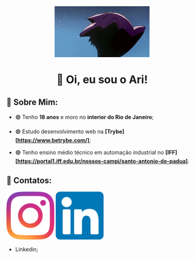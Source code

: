 <div align="center">
<img src="Imagens/gengar.gif" width="250px">
<h1>🍇 Oi, eu sou o Ari!</h1>
</div>

## 🧃 Sobre Mim:

- 🟣 Tenho **18 anos** e moro no **interior do Rio de Janeiro**;

- 🟣 Estudo desenvolvimento web na **[Trybe][https://www.betrybe.com/]**;

- 🟣 Tenho ensino médio técnico em automação industrial no **[IFF][https://portal1.iff.edu.br/nossos-campi/santo-antonio-de-padua]**.

## 🧃 Contatos:

<p align="left">
<a href="https://www.instagram.com/arineto3/" targer="_Blank"> <img src="Imagens/LogoInstagram.png" width="25%"><a>
<a href="https://www.linkedin.com/in/arisalesneto/" targer="_Blank"> <img src="Imagens/LogoLinkedin.png" width="25%"><a>
</p>


- Linkedin;






